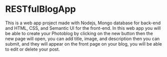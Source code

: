 # RESTfulBlogApp
This is a web app project made with Nodejs, Mongo database for back-end and HTML, CSS, and Semantic UI for the front-end.
In this web app you will be able to create your Photoblog by clicking on the new button then the new page will open, you can add title, image, and description then you can submit, and they will appear on the front page on your blog, you will be able to edit  or delete your post.

